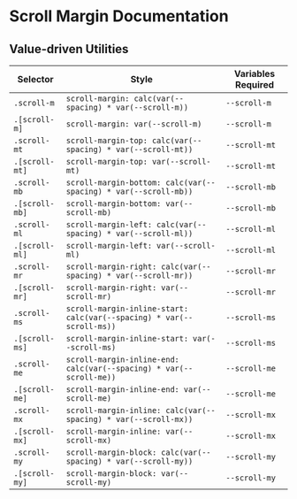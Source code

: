# Scroll Margin Documentation

## Value-driven Utilities

| Selector       | Style                                                                 | Variables Required |
| -------------- | --------------------------------------------------------------------- | ------------------ |
| `.scroll-m`    | `scroll-margin: calc(var(--spacing) * var(--scroll-m))`               | `--scroll-m`       |
| `.[scroll-m]`  | `scroll-margin: var(--scroll-m)`                                      | `--scroll-m`       |
| `.scroll-mt`   | `scroll-margin-top: calc(var(--spacing) * var(--scroll-mt))`          | `--scroll-mt`      |
| `.[scroll-mt]` | `scroll-margin-top: var(--scroll-mt)`                                 | `--scroll-mt`      |
| `.scroll-mb`   | `scroll-margin-bottom: calc(var(--spacing) * var(--scroll-mb))`       | `--scroll-mb`      |
| `.[scroll-mb]` | `scroll-margin-bottom: var(--scroll-mb)`                              | `--scroll-mb`      |
| `.scroll-ml`   | `scroll-margin-left: calc(var(--spacing) * var(--scroll-ml))`         | `--scroll-ml`      |
| `.[scroll-ml]` | `scroll-margin-left: var(--scroll-ml)`                                | `--scroll-ml`      |
| `.scroll-mr`   | `scroll-margin-right: calc(var(--spacing) * var(--scroll-mr))`        | `--scroll-mr`      |
| `.[scroll-mr]` | `scroll-margin-right: var(--scroll-mr)`                               | `--scroll-mr`      |
| `.scroll-ms`   | `scroll-margin-inline-start: calc(var(--spacing) * var(--scroll-ms))` | `--scroll-ms`      |
| `.[scroll-ms]` | `scroll-margin-inline-start: var(--scroll-ms)`                        | `--scroll-ms`      |
| `.scroll-me`   | `scroll-margin-inline-end: calc(var(--spacing) * var(--scroll-me))`   | `--scroll-me`      |
| `.[scroll-me]` | `scroll-margin-inline-end: var(--scroll-me)`                          | `--scroll-me`      |
| `.scroll-mx`   | `scroll-margin-inline: calc(var(--spacing) * var(--scroll-mx))`       | `--scroll-mx`      |
| `.[scroll-mx]` | `scroll-margin-inline: var(--scroll-mx)`                              | `--scroll-mx`      |
| `.scroll-my`   | `scroll-margin-block: calc(var(--spacing) * var(--scroll-my))`        | `--scroll-my`      |
| `.[scroll-my]` | `scroll-margin-block: var(--scroll-my)`                               | `--scroll-my`      |
